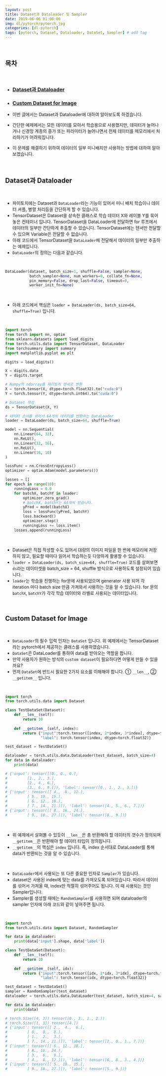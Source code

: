 ```yaml
---
layout: post
title: Dataset과 Dataloader 및 Sampler
date: 2019-06-06 01:00:00
img: dl/pytorch/pytorch.jpg
categories: [dl-pytorch] 
tags: [pytorch, Dataset, Dataloader, DataSet, Sampler] # add tag
---
```


<br>

## **목차**

<br>

- ### [Dataset과 Dataloader](#dataset과-dataloader-1)
- ### [Custom Dataset for Image](#custom-dataset-for-image-1)

- 이번 글에서는 Dataset과 Dataloader에 대하여 알아보도록 하겠습니다.
- 간단한 예제에서는 모든 데이터를 모아서 학습용으로 사용했지만, 데이터가 늘어나거나 신경망 계층의 증가 또는 파라미터가 늘어나면서 전체 데이터를 메모리에서 처리하기가 어려워집니다.
- 이 문제를 해결하기 위하여 데이터의 일부 미니배치만 사용하는 방법에 대하여 알아보겠습니다.

<br>

## **Dataset과 Dataloader**

<br>

- 파이토치에는 Dataset과 `DataLoader`라는 기능이 있어서 미니 배치 학습이나 데이터 셔플, 병렬 처리등을 간단하게 할 수 있습니다.
- TensorDataset은 Dataset을 상속한 클래스로 학습 데이터 X와 레이블 Y를 묶어 놓은 컨테이너 입니다. TensorDataset을 DataLoader에 전달하면 for 루프에서 데이터의 일부만 간단하게 추출할 수 있습니다. TensorDataset에는 텐서만 전달할 수 있으며 Variable은 전달할 수 없습니다.
- 아래 코드에서 TensorDataset을 `DataLoader`에 전달해서 데이터의 일부만 추출하는 예제입니다.
- `DataLoader`의 정의는 다음과 같습니다.

<br>

```python
DataLoader(dataset, batch_size=1, shuffle=False, sampler=None,
           batch_sampler=None, num_workers=0, collate_fn=None,
           pin_memory=False, drop_last=False, timeout=0,
           worker_init_fn=None)
```

<br>

- 아래 코드에서 핵심은 `loader = DataLoader(ds, batch_size=64, shuffle=True)` 입니다.


<br>

```python
import torch
from torch import nn, optim
from sklearn.datasets import load_digits
from torch.utils.data import TensorDataset, DataLoader
from torchsummary import summary
import matplotlib.pyplot as plt

digits = load_digits()

X = digits.data
Y = digits.target

# Numpy의 ndarray를 파이토치 텐서로 변환
X = torch.tensor(X, dtype=torch.float32).to("cuda:0")
Y = torch.tensor(Y, dtype=torch.int64).to("cuda:0")

# Dataset 작성
ds = TensorDataset(X, Y)

# 데이터 순서를 섞어서 64개씩 데이터를 반환하는 DataLoader
loader = DataLoader(ds, batch_size=64, shuffle=True)

model = nn.Sequential(
    nn.Linear(64, 32),
    nn.ReLU(),
    nn.Linear(32, 16),
    nn.ReLU(),
    nn.Linear(16, 10)
)

lossFunc = nn.CrossEntropyLoss()
optimizer = optim.Adam(model.parameters())

losses = []
for epoch in range(10):
    runningLoss = 0.0
    for batchX, batchY in loader:
        optimizer.zero_grad()
        # batchX, batchY는 64개씩 받습니다.
        yPred = model(batchX)
        loss = lossFunc(yPred, batchY)
        loss.backward()
        optimizer.step()
        runningLoss += loss.item()
    losses.append(runningLoss)
```

<br>

- Dataset은 직접 작성할 수도 있어서 대량의 이미지 파일을 한 번에 메모리에 저장하지 않고, 필요할 때마다 읽어서 학습하는듯 다양하게 활용할 수 있습니다.
- `loader = DataLoader(ds, batch_size=64, shuffle=True)` 코드를 살펴보면 `ds`라는 데이터셋을 batch_size = 64, shuffle 방식으로 사용하도록 설정되어 있습니다.
- `loader`는 학습을 진행하는 for문에 사용되었으며 generator 사용 되어 각 iteration 마다 batch size 만큼 가져와서 사용하는 것을 알 수 있습니다. for 문의 `batchX`, `batchY`가 각각 학습 데이터와 라벨로 사용되는 데이터입니다.

<br>

## **Custom Dataset for Image**

<br>

- `DataLoader`의 필수 입력 인자는 `DataSet` 입니다. 위 예제에서는 TensorDataset라는 pytorch에서 제공하는 클래스를 사용하였습니다.
- `DataSet`은 DataLoader를 통하여 data를 받아오는 역할을 합니다.
- 만약 사용자가 원하는 방식의 `custom dataset`이 필요하다면 어떻게 만들 수 있을까요?
- 먼저 `DataSet`에 반드시 필요한 2가지 요소를 이해해야 합니다. ① `__len__`, ② `__getitem__` 입니다.

<br>

```python
import torch
from torch.utils.data import Dataset

class TestDataSet(Dataset):
    def __len__(self):
        return 10
    
    def __getitem__(self, index):
        return {"input":torch.tensor([index, 2*index, 3*index], dtype=torch.float32), 
                "label": torch.tensor(index, dtype=torch.float32)}

test_dataset = TestDataSet()

dataloader = torch.utils.data.DataLoader(test_dataset, batch_size=4)
for data in dataloader:
    print(data)

# {'input': tensor([[0., 0., 0.],
#         [1., 2., 3.],
#         [2., 4., 6.],
#         [3., 6., 9.]]), 'label': tensor([0., 1., 2., 3.])}
# {'input': tensor([[ 4.,  8., 12.],
#         [ 5., 10., 15.],
#         [ 6., 12., 18.],
#         [ 7., 14., 21.]]), 'label': tensor([4., 5., 6., 7.])}
# {'input': tensor([[ 8., 16., 24.],
#         [ 9., 18., 27.]]), 'label': tensor([8., 9.])}
```

<br>

- 위 예제에서 살펴볼 수 있듯이 `__len__`은 총 반환해야 할 데이터의 갯수가 정의되며 `__getitem__`은 반환해야 할 데이터 타입이 정의됩니다.
- `__getitem__`의 핵심은 `index` 입니다. 즉, index 순서대로 DataLoader를 통해 data가 반환되는 것을 알 수 있습니다.

<br>

- `DataLoader`에서 사용되는 또 다른 중요한 인자로 `Sampler`가 있습니다.
- dataset은 사용된 index에 맞는 data를 가져오도록 되어있습니다. 따라서 데이터를 섞어서 가져올 때, index만 적절히 섞어주어도 됩니다. 이 때 사용되는 것인 Sampler입니다.
- Sampler를 생성할 때에는 `RandomSampler`를 사용하면 되며 dataloader의 sampler 인자에 아래 코드와 같이 넣어주면 됩니다.

<br>

```python
import torch
from torch.utils.data import Dataset, RandomSampler

for data in dataloader:
    print(data['input'].shape, data['label'])

class TestDataSet(Dataset):
    def __len__(self):
        return 10
    
    def __getitem__(self, idx):
        return {"input":torch.tensor([idx, 2*idx, 3*idx], dtype=torch.float32), 
                "label": torch.tensor(idx, dtype=torch.float32)}

test_dataset = TestDataSet()
sampler = RandomSampler(test_dataset)
dataloader = torch.utils.data.DataLoader(test_dataset, batch_size=4, sampler=sampler)

for data in dataloader:
    print(data)

# torch.Size([4, 3]) tensor([0., 3., 1., 2.])
# torch.Size([1, 3]) tensor([4.])
# {'input': tensor([[ 2.,  4.,  6.],
#         [ 0.,  0.,  0.],
#         [ 1.,  2.,  3.],
#         [ 7., 14., 21.]]), 'label': tensor([2., 0., 1., 7.])}
# {'input': tensor([[ 6., 12., 18.],
#         [ 8., 16., 24.],
#         [ 3.,  6.,  9.],
#         [ 4.,  8., 12.]]), 'label': tensor([6., 8., 3., 4.])}
# {'input': tensor([[ 5., 10., 15.],
#         [ 9., 18., 27.]]), 'label': tensor([5., 9.])}
```